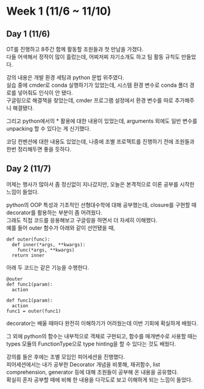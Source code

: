 # Week 1 (11/6 ~ 11/10)

## Day 1 (11/6)

OT를 진행하고 8주간 함께 활동할 조원들과 첫 만남을 가졌다.  
다들 어색해서 정적이 많이 흘렀는데, 어찌저찌 자기소개도 하고 팀 활동 규칙도 만들었다.  

강의 내용은 개발 환경 세팅과 python 문법 위주였다.  
실습 중에 cmder로 conda 실행하기가 있었는데, 시스템 환경 변수로 conda 폴더 경로를 넣어줘도 인식이 안 됐다.  
구글링으로 해결책을 찾았는데, cmder 프로그램 설정에서 환경 변수를 따로 추가해주니 해결됐다.  

그리고 python에서의 * 활용에 대한 내용이 있었는데, arguments 외에도 일반 변수를 unpacking 할 수 있다는 게 신기했다.  

코딩 컨벤션에 대한 내용도 있었는데, 나중에 조별 프로젝트를 진행하기 전에 조원들과 한번 정리해두면 좋을 듯하다.  

## Day 2 (11/7)

어제는 행사가 많아서 좀 정신없이 지나갔지만, 오늘은 본격적으로 이론 공부를 시작한 느낌이 들었다.  

python의 OOP 특성과 기초적인 선형대수학에 대해 공부했는데, closure를 구현할 때 decorator를 활용하는 부분이 좀 어려웠다.  
그래도 직접 코드를 응용해보고 구글링을 하면서 더 자세히 이해했다.  
예를 들어 outer 함수가 아래와 같이 선언됐을 때,
```python3
def outer(func):
  def inner(*args, **kwargs):
    func(*args, **kwargs)
  return inner
```
아래 두 코드는 같은 기능을 수행한다.
```python3
@outer
def func1(param):
  action
```
```python3
def func1(param):
  action
func1 = outer(func1)
```
decorator는 배울 때마다 완전히 이해하기가 어려웠는데 이번 기회에 확실하게 배웠다.  

그 외에 python의 함수는 내부적으로 객체로 구현되고, 함수를 매개변수로 사용할 때는 types 모듈의 FunctionType으로 type hinting을 할 수 있다는 것도 배웠다.  

강의를 들은 후에는 조별 모임인 피어세션을 진행했다.  
피어세션에서는 내가 공부한 Decorator 개념을 비롯해, 재귀함수, list comprehension, generator 등에 대해 조원들이 공부해 온 내용을 공유했다.  
확실히 혼자 공부할 때에 비해 한 내용을 다각도로 보고 이해하게 되는 느낌이 들었다.  
